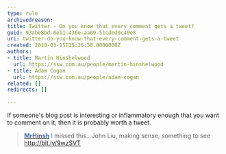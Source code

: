 ```yaml
---
type: rule
archivedreason: 
title: Twitter - Do you know that every comment gets a tweet?
guid: 93abe8bd-0e11-436e-aa09-51cded0c40e8
uri: twitter-do-you-know-that-every-comment-gets-a-tweet
created: 2010-03-15T15:26:58.0000000Z
authors:
- title: Martin Hinshelwood
  url: https://ssw.com.au/people/martin-hinshelwood
- title: Adam Cogan
  url: https://ssw.com.au/people/adam-cogan
related: []
redirects: []

---
```




  <p>If someone's blog post is interesting or inflammatory enough that you want to comment on it, then it is probably worth a tweet.</p>
<blockquote>
<p><strong><a shape="rect" href="http&#58;//twitter.com/MrHinsh"><font color="#4060a0">MrHinsh</font></a></strong> I missed this...John Liu, making sense, something to see <a shape="rect" href="http&#58;//bit.ly/9wzSVT">http&#58;//bit.ly/9wzSVT</a></p>
</blockquote>

<br><excerpt class='endintro'></excerpt><br>



